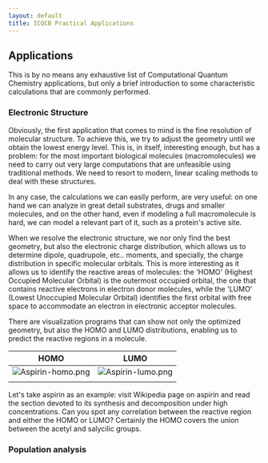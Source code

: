 ```yaml
---
layout: default
title: ICQCB Practical Applications
---
```


Applications
------------

This is by no means any exhaustive list of Computational Quantum Chemistry applications, but only a brief introduction to some characteristic calculations that are commonly performed.

### Electronic Structure

Obviously, the first application that comes to mind is the fine resolution of molecular structure. To achieve this, we try to adjust the geometry until we obtain the lowest energy level. This is, in itself, interesting enough, but has a problem: for the most important biological molecules (macromolecules) we need to carry out very large computations that are unfeasible using traditional methods. We need to resort to modern, linear scaling methods to deal with these structures.

In any case, the calculations we can easily perform, are very useful: on one hand we can analyze in great detail substrates, drugs and smaller molecules, and on the other hand, even if modeling a full macromolecule is hard, we can model a relevant part of it, such as a protein's active site.

When we resolve the electronic structure, we nor only find the best geometry, but also the electronic charge distribution, which allows us to determine dipole, quadrupole, etc.. moments, and specially, the charge distribution in specific molecular orbitals. This is more interesting as it allows us to identify the reactive areas of molecules: the 'HOMO' (Highest Occupied Molecular Orbital) is the outermost occupied orbital, the one that contains reactive electrons in electron donor molecules, while the 'LUMO' (Lowest Unoccupied Molecular Orbital) identifies the first orbital with free space to accommodate an electron in electronic acceptor molecules.

There are visualization programs that can show not only the optimized geometry, but also the HOMO and LUMO distributions, enabling us to predict the reactive regions in a molecule.

|HOMO|LUMO|
|----|----|
|![](Aspirin-homo.png "Aspirin-homo.png")|![](Aspirin-lumo.png "Aspirin-lumo.png")|
||

Let's take aspirin as an example: visit Wikipedia page on aspirin and read the section devoted to its synthesis and decomposition under high concentrations. Can you spot any correlation between the reactive region and either the HOMO or LUMO? Certainly the HOMO covers the union between the acetyl and salycilic groups.

### Population analysis

